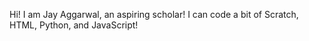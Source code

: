 Hi!
I am Jay Aggarwal, an aspiring scholar!
I can code a bit of Scratch, HTML, Python, and JavaScript!
